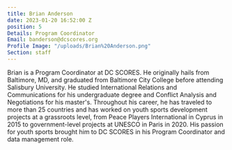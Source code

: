 ```yaml
---
title: Brian Anderson
date: 2023-01-20 16:52:00 Z
position: 5
Details: Program Coordinator
Email: banderson@dcscores.org
Profile Image: "/uploads/Brian%20Anderson.png"
Section: staff
---
```


Brian is a Program Coordinator at DC SCORES. He originally hails from Baltimore, MD, and graduated from Baltimore City College before attending Salisbury University. He studied International Relations and Communications for his undergraduate degree and Conflict Analysis and Negotiations for his master's. Throughout his career, he has traveled to more than 25 countries and has worked on youth sports development projects at a grassroots level, from Peace Players International in Cyprus in 2015 to government-level projects at UNESCO in Paris in 2020. His passion for youth sports brought him to DC SCORES in his Program Coordinator and data management role.